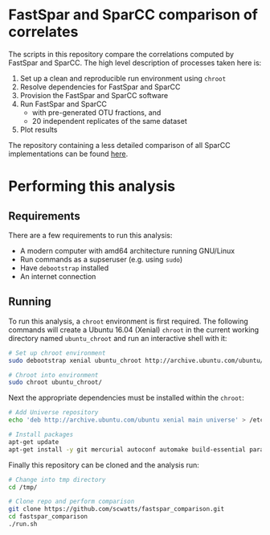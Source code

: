 # FastSpar and SparCC comparison of correlates
The scripts in this repository compare the correlations computed by FastSpar and SparCC. The high level description of processes taken here is:
1. Set up a clean and reproducible run environment using `chroot`
2. Resolve dependencies for FastSpar and SparCC
3. Provision the FastSpar and SparCC software
4. Run FastSpar and SparCC
    * with pre-generated OTU fractions, and
    * 20 independent replicates of the same dataset
5. Plot results

The repository containing a less detailed comparison of all SparCC implementations can be found [here](https://github.com/scwatts/sparcc_implementation_comparison).

# Performing this analysis
## Requirements
There are a few requirements to run this analysis:
* A modern computer with amd64 architecture running GNU/Linux
* Run commands as a supseruser (e.g. using `sudo`)
* Have `debootstrap` installed
* An internet connection

## Running
To run this analysis, a `chroot` environment is first required. The following commands will create a Ubuntu 16.04 (Xenial) `chroot` in the current working directory named `ubuntu_chroot` and run an interactive shell with it:
```bash
# Set up chroot environment
sudo debootstrap xenial ubuntu_chroot http://archive.ubuntu.com/ubuntu/

# Chroot into environment
sudo chroot ubuntu_chroot/
```

Next the appropriate dependencies must be installed within the `chroot`:
```bash
# Add Universe repository
echo 'deb http://archive.ubuntu.com/ubuntu xenial main universe' > /etc/apt/sources.list

# Install packages
apt-get update
apt-get install -y git mercurial autoconf automake build-essential parallel libarmadillo-dev libgsl-dev libopenblas-dev python-numpy python-pandas python3-numpy r-base-core ca-certificates --no-install-recommends
```

Finally this repository can be cloned and the analysis run:
```bash
# Change into tmp directory
cd /tmp/

# Clone repo and perform comparison
git clone https://github.com/scwatts/fastspar_comparison.git
cd fastspar_comparison
./run.sh
```
